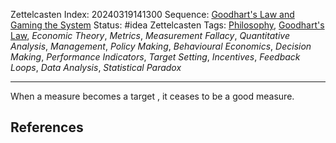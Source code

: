 Zettelcasten Index: 20240319141300
Sequence: [Goodhart's Law and Gaming the System](Goodhart's%20Law%20and%20Gaming%20the%20System.md)
Status: #idea
Zettelcasten Tags: [Philosophy](../map-of-content/Philosophy.md), [Goodhart's Law](Goodhart's%20Law.md), *Economic Theory*, *Metrics*, *Measurement Fallacy*, *Quantitative Analysis*, *Management*, *Policy Making*, *Behavioural Economics*, *Decision Making*, *Performance Indicators*, *Target Setting*, *Incentives*, *Feedback Loops*, *Data Analysis*, *Statistical Paradox*

---

When a measure becomes a target , it ceases to be a good measure.

## References
